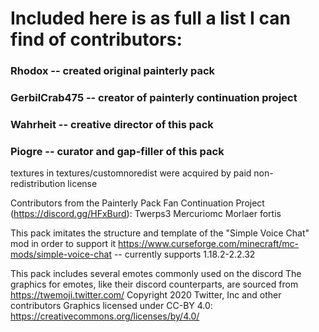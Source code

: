 # Included here is as full a list I can find of contributors:

### Rhodox -- created original painterly pack
### GerbilCrab475 -- creator of painterly continuation project

### Wahrheit -- creative director of this pack
### Piogre -- curator and gap-filler of this pack

textures in textures/customnoredist were acquired by paid non-redistribution license

Contributors from the Painterly Pack Fan Continuation Project (https://discord.gg/HFxBurd):
    Twerps3
    Mercuriomc
    Morlaer
    fortis

This pack imitates the structure and template of the "Simple Voice Chat" mod in order to support it
https://www.curseforge.com/minecraft/mc-mods/simple-voice-chat -- currently supports 1.18.2-2.2.32

This pack includes several emotes commonly used on the discord
The graphics for emotes, like their discord counterparts, are sourced from https://twemoji.twitter.com/
Copyright 2020 Twitter, Inc and other contributors
Graphics licensed under CC-BY 4.0: https://creativecommons.org/licenses/by/4.0/